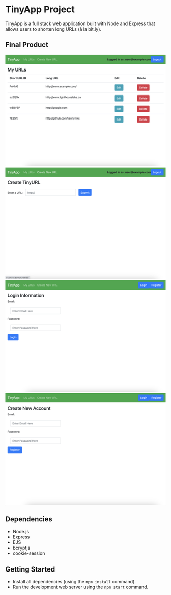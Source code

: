 # TinyApp Project

TinyApp is a full stack web application built with Node and Express that allows users to shorten long URLs (à la bit.ly).

## Final Product

!["Screenshot of Stored URLs"](https://github.com/kennymkc/tinyapp/blob/main/docs/urls-page.png?raw=true)
!["Screenshot of Creating Links"](https://github.com/kennymkc/tinyapp/blob/main/docs/create-link.png?raw=true)
!["Screenshot of Login Page"](https://github.com/kennymkc/tinyapp/blob/main/docs/login.png?raw=true)
!["Screenshot of Registration Page"](https://github.com/kennymkc/tinyapp/blob/main/docs/register.png?raw=true)

## Dependencies

- Node.js
- Express
- EJS
- bcryptjs
- cookie-session

## Getting Started

- Install all dependencies (using the `npm install` command).
- Run the development web server using the `npm start` command.